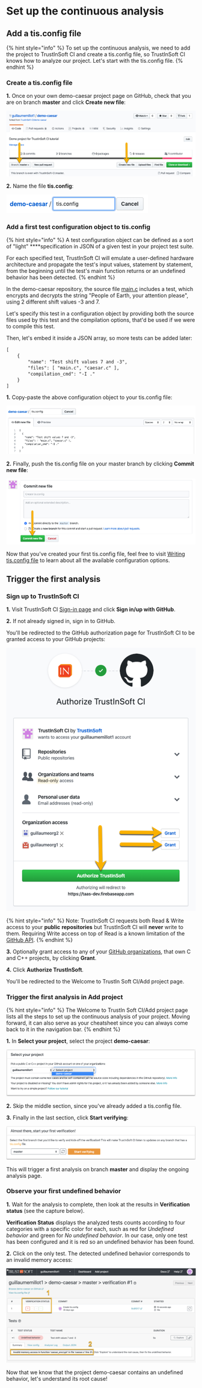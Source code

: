 # Set up the continuous analysis

## Add a tis.config file

{% hint style="info" %}
To set up the continuous analysis, we need to add the project to TrustInSoft CI and create a tis.config file, so TrustInSoft CI knows how to analyze our project. Let's start with the tis.config file.
{% endhint %}

### Create a tis.config file

**1.** Once on your own demo-caesar project page on GitHub, check that you are on branch **master** and click **Create new file**:

![](../.gitbook/assets/image%20%28128%29.png)

**2.** Name the file **tis.config**:

![](../.gitbook/assets/image%20%2855%29.png)

### Add a first test configuration object to tis.config

{% hint style="info" %}
A test configuration object can be defined as a sort of "light" ****specification in JSON of a given test in your project test suite.

For each specified test, TrustInSoft CI will emulate a user-defined hardware architecture and propagate the test's input values, statement by statement, from the beginning until the test's main function returns or an undefined behavior has been detected.
{% endhint %}

In the demo-caesar repository, the source file [main.c](https://github.com/TrustInSoft-CI/demo-caesar/blob/master/main.c) includes a test, which encrypts and decrypts the string "People of Earth, your attention please", using 2 different shift values -3 and 7.

Let's specify this test in a configuration object by providing both the source files used by this test and the compilation options, that'd be used if we were to compile this test.

Then, let's embed it inside a JSON array, so more tests can be added later:

```text
[
    {
        "name": "Test shift values 7 and -3",
        "files": [ "main.c", "caesar.c" ],
        "compilation_cmd": "-I ."
    }
]
```

**1.** Copy-paste the above configuration object to your tis.config file:

![](../.gitbook/assets/image%20%28176%29.png)

**2.** Finally, push the tis.config file on your master branch by clicking **Commit new file**:

![](../.gitbook/assets/image%20%287%29.png)

Now that you've created your first tis.config file, feel free to visit [Writing tis.config file](../reference/configuration-file.md) to learn about all the available configuration options.

## Trigger the first analysis

### Sign up to TrustInSoft CI

**1.** Visit TrustInSoft CI [Sign-in page](https://ci.trust-in-soft.com/signin) and click **Sign in/up with GitHub**.

**2.** If not already signed in, sign in to GitHub.

You'll be redirected to the GitHub authorization page for TrustInSoft CI to be granted access to your GitHub projects:

![](../.gitbook/assets/image%20%285%29.png)

{% hint style="info" %}
Note: TrustInSoft CI requests both Read & Write access to your **public** **repositories** but TrustInSoft CI will **never** write to them. Requiring Write access on top of Read is a known limitation of the [GitHub API](https://developer.github.com/apps/building-oauth-apps/authorizing-oauth-apps/).
{% endhint %}

**3.** Optionally grant access to any of your [GitHub organizations](../reference/github-organizations.md), that own C and C++ projects, by clicking **Grant**.

**4.** Click **Authorize TrustInSoft**.

You'll be redirected to the Welcome to TrustIn Soft CI/Add project page.

### **Trigger the first analysis in Add project**

{% hint style="info" %}
The Welcome to TrustIn Soft CI/Add project page lists all the steps to set up the continuous analysis of your project. Moving forward, it can also serve as your cheatsheet since you can always come back to it in the navigation bar.
{% endhint %}

**1.** In **Select your project**, select the project **demo-caesar**:

![](../.gitbook/assets/image%20%28123%29.png)

**2.** Skip the middle section, since you've already added a tis.config file.

**3.** Finally in the last section, click **Start verifying**:

![](../.gitbook/assets/image%20%28158%29.png)

This will trigger a first analysis on branch **master** and display the ongoing analysis page.

### **Observe your first undefined behavior**

**1.** Wait for the analysis to complete, then look at the results in **Verification status** \(see the capture below\).

**Verification Status** displays the analyzed tests counts according to four categories with a specific color for each, such as red for _Undefined behavior_ and green for _No undefined behavior_. In our case, only one test has been configured and it is red so an undefined behavior has been found.

**2.** Click on the only test. The detected undefined behavior corresponds to an invalid memory access:

![](../.gitbook/assets/image%20%28194%29.png)

Now that we know that the project demo-caesar contains an undefined behavior, let's understand its root cause!

